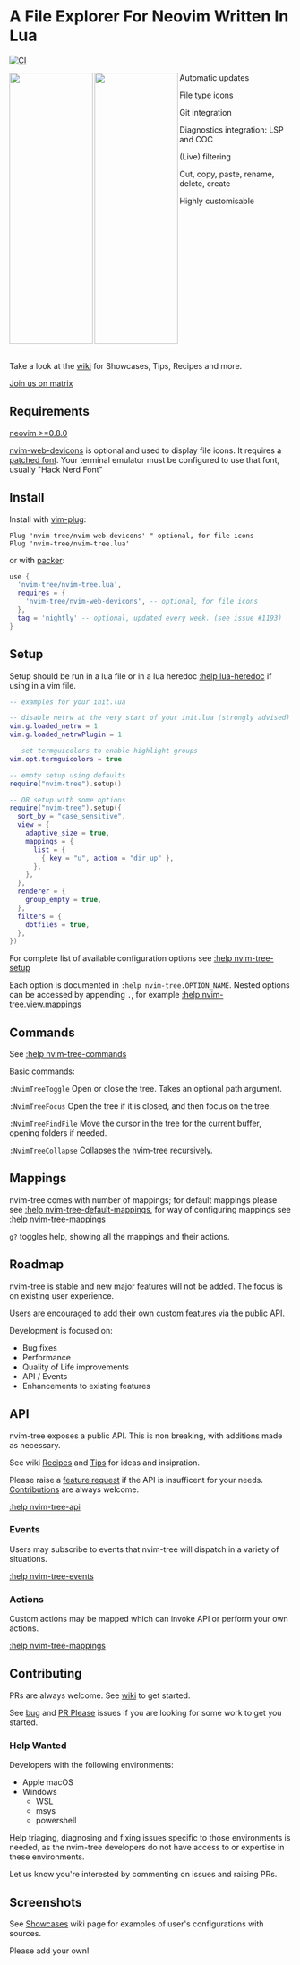 # A File Explorer For Neovim Written In Lua

[![CI](https://github.com/nvim-tree/nvim-tree.lua/actions/workflows/ci.yml/badge.svg)](https://github.com/nvim-tree/nvim-tree.lua/actions/workflows/ci.yml)

<img align="left" width="149" height="484" src="https://user-images.githubusercontent.com/17254073/195207026-f3434ba1-dc86-4c48-8ab3-b2efc3b85227.png">
<img align="left" width="149" height="484" src="https://user-images.githubusercontent.com/17254073/195207023-7b709e35-7f10-416b-aafb-5bb61268c7d3.png">

   Automatic updates

   File type icons

   Git integration

   Diagnostics integration: LSP and COC

   (Live) filtering

   Cut, copy, paste, rename, delete, create

   Highly customisable

<br clear="left"/>
<br />

Take a look at the [wiki](https://github.com/nvim-tree/nvim-tree.lua/wiki) for Showcases, Tips, Recipes and more.

[Join us on matrix](https://matrix.to/#/#nvim-tree:matrix.org)

## Requirements

[neovim >=0.8.0](https://github.com/neovim/neovim/wiki/Installing-Neovim)

[nvim-web-devicons](https://github.com/nvim-tree/nvim-web-devicons) is optional and used to display file icons. It requires a [patched font](https://www.nerdfonts.com/). Your terminal emulator must be configured to use that font, usually "Hack Nerd Font"

## Install

Install with [vim-plug](https://github.com/junegunn/vim-plug):

```vim
Plug 'nvim-tree/nvim-web-devicons' " optional, for file icons
Plug 'nvim-tree/nvim-tree.lua'
```

or with [packer](https://github.com/wbthomason/packer.nvim):

```lua
use {
  'nvim-tree/nvim-tree.lua',
  requires = {
    'nvim-tree/nvim-web-devicons', -- optional, for file icons
  },
  tag = 'nightly' -- optional, updated every week. (see issue #1193)
}
```

## Setup

Setup should be run in a lua file or in a lua heredoc [:help lua-heredoc](https://neovim.io/doc/user/lua.html) if using in a vim file.

```lua
-- examples for your init.lua

-- disable netrw at the very start of your init.lua (strongly advised)
vim.g.loaded_netrw = 1
vim.g.loaded_netrwPlugin = 1

-- set termguicolors to enable highlight groups
vim.opt.termguicolors = true

-- empty setup using defaults
require("nvim-tree").setup()

-- OR setup with some options
require("nvim-tree").setup({
  sort_by = "case_sensitive",
  view = {
    adaptive_size = true,
    mappings = {
      list = {
        { key = "u", action = "dir_up" },
      },
    },
  },
  renderer = {
    group_empty = true,
  },
  filters = {
    dotfiles = true,
  },
})
```

For complete list of available configuration options see [:help nvim-tree-setup](doc/nvim-tree-lua.txt)

Each option is documented in `:help nvim-tree.OPTION_NAME`. Nested options can be accessed by appending `.`, for example [:help nvim-tree.view.mappings](doc/nvim-tree-lua.txt)

## Commands

See [:help nvim-tree-commands](doc/nvim-tree-lua.txt)

Basic commands:

`:NvimTreeToggle` Open or close the tree. Takes an optional path argument.

`:NvimTreeFocus` Open the tree if it is closed, and then focus on the tree.

`:NvimTreeFindFile` Move the cursor in the tree for the current buffer, opening folders if needed.

`:NvimTreeCollapse` Collapses the nvim-tree recursively.

## Mappings

nvim-tree comes with number of mappings; for default mappings please see [:help nvim-tree-default-mappings](doc/nvim-tree-lua.txt), for way of configuring mappings see [:help nvim-tree-mappings](doc/nvim-tree-lua.txt)

`g?` toggles help, showing all the mappings and their actions.

## Roadmap

nvim-tree is stable and new major features will not be added. The focus is on existing user experience.

Users are encouraged to add their own custom features via the public [API](#api).

Development is focused on:
* Bug fixes
* Performance
* Quality of Life improvements
* API / Events
* Enhancements to existing features

## API

nvim-tree exposes a public API. This is non breaking, with additions made as necessary.

See wiki [Recipes](https://github.com/nvim-tree/nvim-tree.lua/wiki/Recipes) and [Tips](https://github.com/nvim-tree/nvim-tree.lua/wiki/Tips) for ideas and insipration.

Please raise a [feature request](https://github.com/nvim-tree/nvim-tree.lua/issues/new?assignees=&labels=feature+request&template=feature_request.md&title=) if the API is insufficent for your needs. [Contributions](#Contributing) are always welcome.

[:help nvim-tree-api](doc/nvim-tree-lua.txt)

### Events

Users may subscribe to events that nvim-tree will dispatch in a variety of situations.

[:help nvim-tree-events](doc/nvim-tree-lua.txt)

### Actions

Custom actions may be mapped which can invoke API or perform your own actions.

[:help nvim-tree-mappings](doc/nvim-tree-lua.txt)

## Contributing

PRs are always welcome. See [wiki](https://github.com/nvim-tree/nvim-tree.lua/wiki/Development) to get started.

See [bug](https://github.com/nvim-tree/nvim-tree.lua/issues?q=is%3Aissue+is%3Aopen+label%3Abug) and [PR Please](https://github.com/nvim-tree/nvim-tree.lua/issues?q=is%3Aopen+is%3Aissue+label%3A%22PR+please%22) issues if you are looking for some work to get you started.

### Help Wanted

Developers with the following environments:

* Apple macOS
* Windows
  * WSL
  * msys
  * powershell

Help triaging, diagnosing and fixing issues specific to those environments is needed, as the nvim-tree developers do not have access to or expertise in these environments.

Let us know you're interested by commenting on issues and raising PRs.

## Screenshots

See [Showcases](https://github.com/nvim-tree/nvim-tree.lua/wiki/Showcases) wiki page for examples of user's configurations with sources.

Please add your own!

